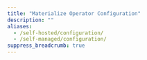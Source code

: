 ```yaml
---
title: "Materialize Operator Configuration"
description: ""
aliases:
  - /self-hosted/configuration/
  - /self-managed/configuration/
suppress_breadcrumb: true
---
```


<!-- Note: The self-managed docs are in a separate branch. The self-managed section in main is used for redirect purposes of the pre-self-managed (circa Dec. 2024) self-managed docs -->
